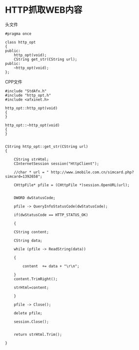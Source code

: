 HTTP抓取WEB内容
=============
头文件

	#pragma once

	class http_opt
	{
	public:
		http_opt(void);
		CString get_str(CString url);
	public:
		~http_opt(void);
	};


CPP文件


	#include "StdAfx.h"
	#include "http_opt.h"
	#include <afxinet.h>  

	http_opt::http_opt(void)
	{
	}

	http_opt::~http_opt(void)
	{
	}

	  
	CString http_opt::get_str(CString url)
	{
	 
		CString strHtml;
		CInternetSession session("HttpClient");

		//char * url = " http://www.imobile.com.cn/simcard.php?simcard=1392658";

		CHttpFile* pfile = (CHttpFile *)session.OpenURL(url);
		 

		DWORD dwStatusCode;

		pfile -> QueryInfoStatusCode(dwStatusCode);

		if(dwStatusCode == HTTP_STATUS_OK)

		{

		CString content;

		CString data;
	 
		while (pfile -> ReadString(data))
			
		{
		  
			content  += data + "\r\n";

		}	  
		content.TrimRight();
		  
		strHtml=content;
		  
		}
		  
		pfile -> Close();

		delete pfile;
		 
		session.Close();


		return strHtml.Trim();

	}

